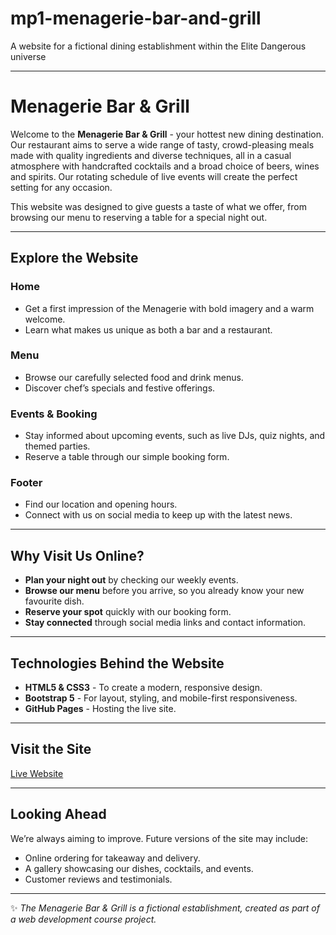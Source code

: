 # mp1-menagerie-bar-and-grill
A website for a fictional dining establishment within the Elite Dangerous universe

---

# Menagerie Bar & Grill

Welcome to the **Menagerie Bar & Grill** - your hottest new dining destination.
Our restaurant aims to serve a wide range of tasty, crowd-pleasing meals made with quality ingredients and diverse techniques, all in a casual atmosphere with handcrafted cocktails and a broad choice of beers, wines and spirits. Our rotating schedule of live events will create the perfect setting for any occasion.

This website was designed to give guests a taste of what we offer, from browsing our menu to reserving a table for a special night out.

---

## Explore the Website

### Home

* Get a first impression of the Menagerie with bold imagery and a warm welcome.
* Learn what makes us unique as both a bar and a restaurant.

### Menu

* Browse our carefully selected food and drink menus.
* Discover chef’s specials and festive offerings.

### Events & Booking

* Stay informed about upcoming events, such as live DJs, quiz nights, and themed parties.
* Reserve a table through our simple booking form.

### Footer

* Find our location and opening hours.
* Connect with us on social media to keep up with the latest news.

---

## Why Visit Us Online?

* **Plan your night out** by checking our weekly events.
* **Browse our menu** before you arrive, so you already know your new favourite dish.
* **Reserve your spot** quickly with our booking form.
* **Stay connected** through social media links and contact information.

---

## Technologies Behind the Website

* **HTML5 & CSS3** - To create a modern, responsive design.
* **Bootstrap 5** - For layout, styling, and mobile-first responsiveness.
* **GitHub Pages** - Hosting the live site.

---

## Visit the Site

[Live Website](https://stevenwilliams604.github.io/menagerie-bar-grill/)

---

## Looking Ahead

We’re always aiming to improve. Future versions of the site may include:

* Online ordering for takeaway and delivery.
* A gallery showcasing our dishes, cocktails, and events.
* Customer reviews and testimonials.

---

✨ *The Menagerie Bar & Grill is a fictional establishment, created as part of a web development course project.*

